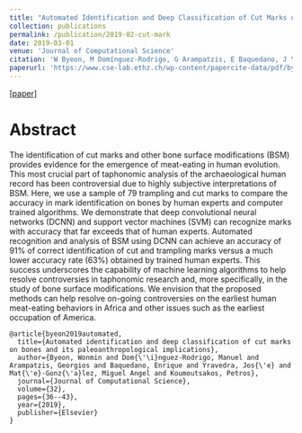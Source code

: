 ```yaml
---
title: "Automated Identification and Deep Classification of Cut Marks on Bones and Its Paleoanthropological Implications"
collection: publications
permalink: /publication/2019-02-cut-mark
date: 2019-03-01
venue: 'Journal of Computational Science'
citation: 'W Byeon, M Domínguez-Rodrigo, G Arampatzis, E Baquedano, J Yravedra, M A Maté-González, P Koumoutsakos'
paperurl: 'https://www.cse-lab.ethz.ch/wp-content/papercite-data/pdf/byeon2019a.pdf'
---
```

[[paper]](https://www.cse-lab.ethz.ch/wp-content/papercite-data/pdf/byeon2019a.pdf)

Abstract
==
The identification of cut marks and other bone surface modifications (BSM) provides evidence for the emergence of meat-eating in human evolution. This most crucial part of taphonomic analysis of the archaeological human record has been controversial due to highly subjective interpretations of BSM. Here, we use a sample of 79 trampling and cut marks to compare the accuracy in mark identification on bones by human experts and computer trained algorithms. We demonstrate that deep convolutional neural networks (DCNN) and support vector machines (SVM) can recognize marks with accuracy that far exceeds that of human experts. Automated recognition and analysis of BSM using DCNN can achieve an accuracy of 91% of correct identification of cut and trampling marks versus a much lower accuracy rate (63%) obtained by trained human experts. This success underscores the capability of machine learning algorithms to help resolve controversies in taphonomic research and, more specifically, in the study of bone surface modifications. We envision that the proposed methods can help resolve on-going controversies on the earliest human meat-eating behaviors in Africa and other issues such as the earliest occupation of America.

```
@article{byeon2019automated,
  title={Automated identification and deep classification of cut marks on bones and its paleoanthropological implications},
  author={Byeon, Wonmin and Dom{\'\i}nguez-Rodrigo, Manuel and Arampatzis, Georgios and Baquedano, Enrique and Yravedra, Jos{\'e} and Mat{\'e}-Gonz{\'a}lez, Miguel Angel and Koumoutsakos, Petros},
  journal={Journal of Computational Science},
  volume={32},
  pages={36--43},
  year={2019},
  publisher={Elsevier}
}

```
